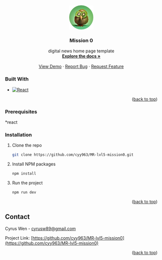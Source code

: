 <!-- PROJECT LOGO -->
<br />
<div align="center">
  <a href="https://github.com/cyy963/MR-lvl5-mission0">
    <img src="./src/assets/kiwi-logo.png" alt="Logo" width="80" height="80">
  </a>

<h3 align="center">Mission 0</h3>

  <p align="center">
    digital news home page template
    <br />
    <a href="https://github.com/cyy963/MR-lvl5-mission0"><strong>Explore the docs »</strong></a>
    <br />
    <br />
    <a href="https://github.com/cyy963/MR-lvl5-mission0">View Demo</a>
    ·
    <a href="https://github.com/cyy963/MR-lvl5-mission0/issues/new?labels=bug&template=bug-report---.md">Report Bug</a>
    ·
    <a href="https://github.com/cyy963/MR-lvl5-mission0/issues/new?labels=enhancement&template=feature-request---.md">Request Feature</a>
  </p>
</div>


### Built With

* [![React][React.js]][React-url]

<p align="right">(<a href="#readme-top">back to top</a>)</p>


<!-- GETTING STARTED -->
### Prerequisites

*react

### Installation

1. Clone the repo
   ```sh
   git clone https://github.com/cyy963/MR-lvl5-mission0.git
   ```
2. Install NPM packages
   ```sh
   npm install
   ```
3. Run the project
   ```sh
   npm run dev
   ```

<p align="right">(<a href="#readme-top">back to top</a>)</p>


<!-- CONTACT -->
## Contact

Cyrus Wen - cyrusw89@gmail.com

Project Link: [https://github.com/cyy963/MR-lvl5-mission0](https://github.com/cyy963/MR-lvl5-mission0)

<p align="right">(<a href="#readme-top">back to top</a>)</p>


<!-- MARKDOWN LINKS & IMAGES -->
<!-- https://www.markdownguide.org/basic-syntax/#reference-style-links -->
[contributors-shield]: https://img.shields.io/github/contributors/github_username/repo_name.svg?style=for-the-badge
[contributors-url]: https://github.com/cyy963/MR-lvl5-mission0/graphs/contributors
[forks-shield]: https://img.shields.io/github/forks/github_username/repo_name.svg?style=for-the-badge
[forks-url]: https://github.com/cyy963/MR-lvl5-mission0/network/members
[stars-shield]: https://img.shields.io/github/stars/github_username/repo_name.svg?style=for-the-badge
[stars-url]: https://github.com/cyy963/MR-lvl5-mission0/stargazers
[issues-shield]: https://img.shields.io/github/issues/github_username/repo_name.svg?style=for-the-badge
[issues-url]: https://github.com/cyy963/MR-lvl5-mission0/issues
[license-shield]: https://img.shields.io/github/license/github_username/repo_name.svg?style=for-the-badge
[license-url]: https://github.com/cyy963/MR-lvl5-mission0/blob/master/LICENSE.txt
[linkedin-shield]: https://img.shields.io/badge/-LinkedIn-black.svg?style=for-the-badge&logo=linkedin&colorB=555
[linkedin-url]: https://linkedin.com/in/linkedin_username
[product-screenshot]: images/screenshot.png
[Next.js]: https://img.shields.io/badge/next.js-000000?style=for-the-badge&logo=nextdotjs&logoColor=white
[Next-url]: https://nextjs.org/
[React.js]: https://img.shields.io/badge/React-20232A?style=for-the-badge&logo=react&logoColor=61DAFB
[React-url]: https://reactjs.org/
[Vue.js]: https://img.shields.io/badge/Vue.js-35495E?style=for-the-badge&logo=vuedotjs&logoColor=4FC08D
[Vue-url]: https://vuejs.org/
[Angular.io]: https://img.shields.io/badge/Angular-DD0031?style=for-the-badge&logo=angular&logoColor=white
[Angular-url]: https://angular.io/
[Svelte.dev]: https://img.shields.io/badge/Svelte-4A4A55?style=for-the-badge&logo=svelte&logoColor=FF3E00
[Svelte-url]: https://svelte.dev/
[Laravel.com]: https://img.shields.io/badge/Laravel-FF2D20?style=for-the-badge&logo=laravel&logoColor=white
[Laravel-url]: https://laravel.com
[Bootstrap.com]: https://img.shields.io/badge/Bootstrap-563D7C?style=for-the-badge&logo=bootstrap&logoColor=white
[Bootstrap-url]: https://getbootstrap.com
[JQuery.com]: https://img.shields.io/badge/jQuery-0769AD?style=for-the-badge&logo=jquery&logoColor=white
[JQuery-url]: https://jquery.com 